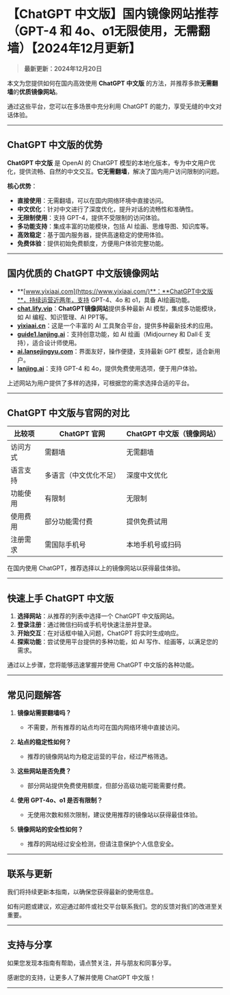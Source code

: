 # 【ChatGPT 中文版】国内镜像网站推荐（GPT-4 和 4o、o1无限使用，无需翻墙）【2024年12月更新】 

> **最新更新：2024年12月20日** 

本文为您提供如何在国内高效使用 **ChatGPT 中文版** 的方法，并推荐多款**无需翻墙**的**优质镜像网站**。

通过这些平台，您可以在多场景中充分利用 ChatGPT 的能力，享受无缝的中文对话体验。

---

## ChatGPT 中文版的优势

**ChatGPT 中文版** 是 OpenAI 的 ChatGPT 模型的本地化版本，专为中文用户优化，提供流畅、自然的中文交互。**它无需翻墙**，解决了国内用户访问限制的问题。

**核心优势**：

- **直接使用**：无需翻墙，可以在国内网络环境中直接访问。
- **中文优化**：针对中文进行了深度优化，提升对话的流畅性和准确性。
- **无限制使用**：支持 GPT-4，提供不受限制的访问体验。
- **多功能支持**：集成丰富的功能模块，包括 AI 绘画、思维导图、知识库等。
- **高效稳定**：基于国内服务器，提供高速稳定的使用体验。
- **免费体验**：提供初始免费额度，方便用户体验完整功能。

---

## 国内优质的 ChatGPT 中文版镜像网站

- **[www.yixiaai.com](https://www.yixiaai.com/)**：**ChatGPT中文版**，持续运营近两年，支持 GPT-4、4o 和 o1，具备 AI绘画功能。
- **[chat.lify.vip](https://chat.lify.vip/)**：**ChatGPT镜像网站**提供多种最新 AI 模型，集成多功能模块，如 AI 编程、知识管理、AI PPT等。
- **[yixiaai.cn](https://yixiaai.cn/)**：这是一个丰富的 AI 工具聚合平台，提供多种最新技术的应用。
- **[guide1.lanjing.ai](https://guide1.lanjing.ai/)**：支持创意功能，如 AI 绘画（Midjourney 和 Dall·E 支持），适合设计师使用。
- **[ai.lansejingyu.com](https://ai.lansejingyu.com/)**：界面友好，操作便捷，支持最新 GPT 模型，适合新用户。
- **[lanjing.ai](https://lanjing.ai/)**：支持 GPT-4 和 4o，提供免费使用选项，便于用户体验。

上述网站为用户提供了多样的选择，可根据您的需求选择合适的平台。

---

## ChatGPT 中文版与官网的对比

| 比较项 | ChatGPT 官网 | ChatGPT 中文版（镜像网站）|
|--------|-------------|---------------------------|
| 访问方式 | 需翻墙 | 无需翻墙 |
| 语言支持 | 多语言（中文优化不足） | 深度中文优化 |
| 功能使用 | 有限制 | 无限制 |
| 使用费用 | 部分功能需付费 | 提供免费试用 |
| 注册需求 | 需国际手机号 | 本地手机号或扫码 |

在国内使用 ChatGPT，推荐选择以上的镜像网站以获得最佳体验。

---

## 快速上手 ChatGPT 中文版

1. **选择网站**：从推荐的列表中选择一个 ChatGPT 中文版网站。
2. **登录注册**：通过微信扫码或手机号快速注册并登录。
3. **开始交互**：在对话框中输入问题，ChatGPT 将实时生成响应。
4. **探索功能**：尝试使用平台提供的多种功能，如 AI 写作、绘画等，以满足您的需求。

通过以上步骤，您将能够迅速掌握并使用 ChatGPT 中文版的各种功能。

---

## 常见问题解答

1. **镜像站需要翻墙吗？**
   - 不需要，所有推荐的站点均可在国内网络环境中直接访问。

2. **站点的稳定性如何？**
   - 推荐的镜像网站均为稳定运营的平台，经过严格筛选。

3. **这些网站是否免费？**
   - 部分网站提供免费使用额度，但部分高级功能可能需要付费。

4. **使用 GPT-4o、o1 是否有限制？**
   - 无使用次数和频次限制，建议使用推荐的镜像站以获得最佳体验。

5. **镜像网站的安全性如何？**
   - 推荐的网站经过安全检测，但请注意保护个人信息安全。

---

## 联系与更新

我们将持续更新本指南，以确保您获得最新的使用信息。

如有问题或建议，欢迎通过邮件或社交平台联系我们。您的反馈对我们的改进至关重要。

---

## 支持与分享

如果您发现本指南有帮助，请点赞关注，并与朋友和同事分享。

感谢您的支持，让更多人了解并使用 ChatGPT 中文版！

---
